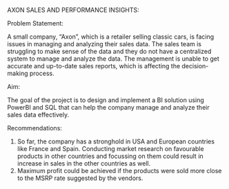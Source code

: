 AXON SALES AND PERFORMANCE INSIGHTS:

Problem Statement:

A small company, “Axon”, which is a retailer selling classic cars, is facing issues in managing and analyzing their sales data. The sales team is struggling to make sense of the data and they do not have a centralized system to manage and analyze the data. The management is unable to get accurate and up-to-date sales reports, which is affecting the decision-making process.

Aim:

The goal of the project is to design and implement a BI solution using PowerBI and SQL that can help the company manage and analyze their sales data effectively.

Recommendations:

1.	So far, the company has a stronghold in USA and European countries like France and Spain. Conducting market research on favourable products in other countries and   focussing on them could result in increase in sales in the other countries as well.
2. Maximum profit could be achieved if the products were sold more close to the MSRP rate suggested by the vendors.

